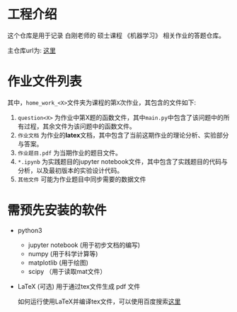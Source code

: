 # 工程介绍
这个仓库是用于记录 白刚老师的 硕士课程 《机器学习》 相关作业的答题仓库。

主仓库url为: [这里](https://github.com/chouheiwa/nankai_software_machine_learning_homework)

# 作业文件列表

其中，`home_work_<X>`文件夹为课程的第`X`次作业，其包含的文件如下:

1. `question<X>` 为作业中第X题的函数文件，其中`main.py`中包含了该问题中的所有过程，其余文件为该问题中的函数文件。
2. `作业文档` 为作业的**latex**文档，其中包含了当前这期作业的理论分析、实验部分与答案。
3. `作业题目.pdf` 为当期作业的题目文件。
4. `*.ipynb` 为实践题目的jupyter notebook文件，其中包含了实践题目的代码与分析，以及最初版本的实验设计代码。
5. `其他文件` 可能为作业题目中同步需要的数据文件


# 需预先安装的软件
- python3
  - jupyter notebook (用于初步文档的编写)
  - numpy (用于科学计算等)
  - matplotlib (用于绘图)
  - scipy （用于读取mat文件）
- LaTeX (可选) 用于通过tex文件生成 pdf 文件
    
    如何运行使用LaTeX并编译tex文件，可以使用百度搜索[这里](https://www.baidu.com/s?wd=LaTeX%20tex%20%E6%96%87%E4%BB%B6%E7%BC%96%E8%AF%91&rsv_spt=1&rsv_iqid=0xca807f20002b2718&issp=1&f=8&rsv_bp=1&rsv_idx=2&ie=utf-8&tn=baiduhome_pg&rsv_dl=tb&rsv_enter=1&rsv_sug2=0&rsv_btype=i&inputT=10575&rsv_sug4=10575)